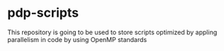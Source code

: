 # pdp-scripts
This repository is going to be used to store scripts optimized by appling parallelism in code by using OpenMP standards
